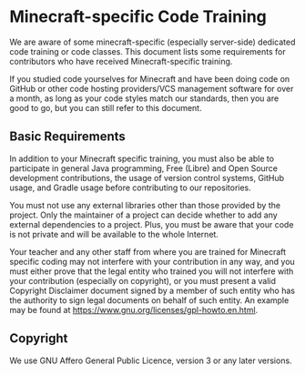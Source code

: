 # Minecraft-specific Code Training

We are aware of some minecraft-specific (especially server-side) dedicated code training or code classes. This document lists some requirements for contributors who have received Minecraft-specific training.

If you studied code yourselves for Minecraft and have been doing code on GitHub or other code hosting providers/VCS management software for over a month, as long as your code styles match our standards, then you are good to go, but you can still refer to this document.

## Basic Requirements

In addition to your Minecraft specific training, you must also be able to participate in general Java programming, Free (Libre) and Open Source development contributions, the usage of version control systems, GitHub usage, and Gradle usage before contributing to our repositories.

You must not use any external libraries other than those provided by the project. Only the maintainer of a project can decide whether to add any external dependencies to a project. Plus, you must be aware that your code is not private and will be available to the whole Internet.

Your teacher and any other staff from where you are trained for Minecraft specific coding may not interfere with your contribution in any way, and you must either prove that the legal entity who trained you will not interfere with your contribution (especially on copyright), or you must present a valid Copyright Disclaimer document signed by a member of such entity who has the authority to sign legal documents on behalf of such entity. An example may be found at https://www.gnu.org/licenses/gpl-howto.en.html.

## Copyright

We use GNU Affero General Public Licence, version 3 or any later versions.
